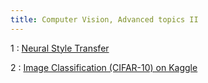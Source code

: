 ```yaml
---
title: Computer Vision, Advanced topics II
---
```


1
: [Neural Style Transfer](https://d2l.ai/chapter_computer-vision/neural-style.html)

2
: [Image Classification (CIFAR-10) on Kaggle](https://d2l.ai/chapter_computer-vision/kaggle-cifar10.html)
